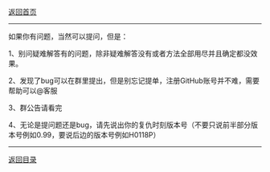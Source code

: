 [返回首页](./Home)

***



如果你有问题，当然可以提问，但是：

1、别问疑难解答有的问题，除非疑难解答没有或者方法全部用尽并且确定都没效果。

2、发现了bug可以在群里提出，但是别忘记提单，注册GitHub账号并不难，需要帮助可以@客服

3、群公告请看完

4、无论是提问题还是bug，请先说出你的复仇时刻版本号（不要只说前半部分版本号例如0.99，要说后边的版本号例如H0118P）






***

[返回目录](./常见问题指南)
